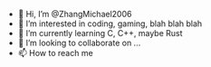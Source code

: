 - 👋 Hi, I’m @ZhangMichael2006
- 👀 I’m interested in coding, gaming, blah blah blah
- 🌱 I’m currently learning C, C++, maybe Rust
- 💞️ I’m looking to collaborate on ...
- 📫 How to reach me 

<!---
ZhangMichael2006/ZhangMichael2006 is a ✨ special ✨ repository because its `README.md` (this file) appears on your GitHub profile.
You can click the Preview link to take a look at your changes.
--->
